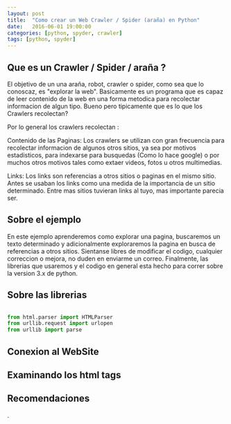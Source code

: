 ```yaml
---
layout: post
title:  "Como crear un Web Crawler / Spider (araña) en Python"
date:   2016-06-01 19:00:00
categories: [python, spyder, crawler]
tags: [python, spyder]
---
```



## Que es un Crawler / Spider / araña ?

El objetivo de un una araña, robot, crawler o spider, como sea que lo conoscaz, es "explorar la web". Basicamente es un programa que es capaz de leer contenido de la web en una forma metodica para recolectar informacion de algun tipo. Bueno pero tipicamente que es lo que los Crawlers recolectan?

Por lo general los crawlers recolectan :

Contenido de las Paginas: Los crawlers se utilizan con gran frecuencia para recolectar informacion de algunos otros sitios, ya sea por motivos estadisticos, para indexarse para busquedas (Como lo hace google) o por muchos otros motivos tales como extaer videos, fotos u otros multimedias.

Links: Los links son referencias a otros sitios o paginas en el mismo sitio. Antes se usaban los links como una medida de la importancia de un sitio determinado. Entre mas sitios tuvieran links al tuyo, mas importante parecia ser.


## Sobre el ejemplo

En este ejemplo aprenderemos como explorar una pagina, buscaremos un texto determinado y adicionalmente exploraremos la pagina en busca de referencias a otros sitios. Sientanse libres de modificar el codigo, cualquier correccion o mejora, no duden en enviarme un correo.
Finalmente, las librerias que usaremos y el codigo en general esta hecho para correr sobre la version 3.x de python.

## Sobre las librerias

``` python

from html.parser import HTMLParser  
from urllib.request import urlopen  
from urllib import parse

```

## Conexion al WebSite


## Examinando los html tags


## Recomendaciones



.
